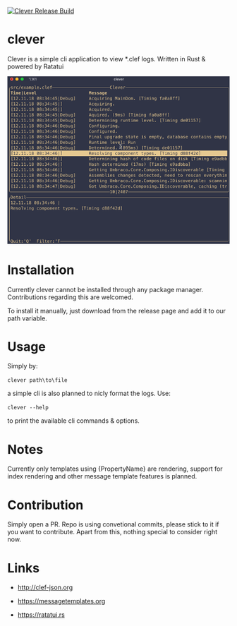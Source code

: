 [![Clever Release Build](https://github.com/AlexanderHieser/clever/actions/workflows/release_build.yml/badge.svg)](https://github.com/AlexanderHieser/clever/actions/workflows/release_build.yml)

# clever
Clever is a simple cli application to view *.clef logs. Written in Rust &amp; powered by Ratatui 

![clever](./images/clever.gif)

# Installation

Currently clever cannot be installed through any package manager. Contributions regarding this are welcomed.

To install it manually, just download from the release page and add it to our path variable.

# Usage

Simply by:

```clever path\to\file```

a simple cli is also planned to nicly format the logs. Use:

```clever --help```

to print the available cli commands & options.


# Notes

Currently only templates using {PropertyName} are rendering, support for index rendering and other message template features is planned.

# Contribution

Simply open a PR. Repo is using convetional commits, please stick to it if you want to contribute. Apart from this, nothing special to consider right now.

# Links

- http://clef-json.org

- https://messagetemplates.org

- https://ratatui.rs
